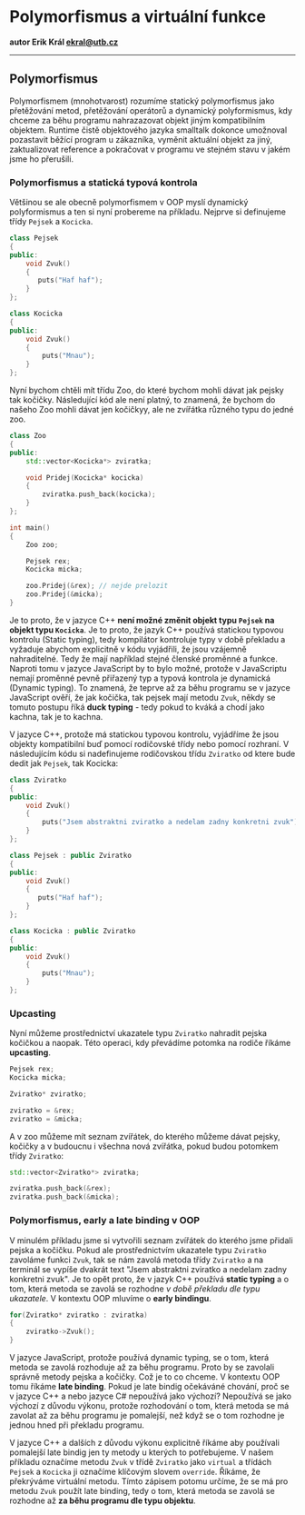 # Polymorfismus a virtuální funkce

**autor Erik Král ekral@utb.cz**

---

## Polymorfismus

Polymorfismem (mnohotvarost) rozumíme statický polymorfismus jako přetěžování metod, přetěžování operátorů a dynamický polyformismus, kdy chceme za běhu programu nahrazazovat objekt jiným kompatibilním objektem. Runtime čistě objektového jazyka smalltalk dokonce umožnoval pozastavit běžící program u zákazníka, vyměnit aktuální objekt za jiný, zaktualizovat reference a pokračovat v programu ve stejném stavu v jakém jsme ho přerušili.

### Polymorfismus a statická typová kontrola

Většinou se ale obecně polymorfismem v OOP myslí dynamický polyformismus a ten si nyní probereme na příkladu. Nejprve si definujeme třídy `Pejsek` a `Kocicka`.

```c++
class Pejsek
{
public:
    void Zvuk()
    {
       puts("Haf haf");
    }
};

class Kocicka
{
public:
    void Zvuk()
    {
        puts("Mnau");
    }
};
```

Nyní bychom chtěli mít třídu Zoo, do které bychom mohli dávat jak pejsky tak kočičky. Následující kód ale není platný, to znamená, že bychom do našeho Zoo mohli dávat jen kočičkyy, ale ne zvířátka různého typu do jedné zoo.

```c++
class Zoo
{
public:
    std::vector<Kocicka*> zviratka;

    void Pridej(Kocicka* kocicka)
    {
        zviratka.push_back(kocicka);
    }
};

int main()
{
    Zoo zoo;

    Pejsek rex;
    Kocicka micka;

    zoo.Pridej(&rex); // nejde prelozit
    zoo.Pridej(&micka);
}
```

Je to proto, že v jazyce C++ **není možné změnit objekt typu `Pejsek` na objekt typu `Kocicka`**. Je to proto, že jazyk C++ používá statickou typovou kontrolu (Static typing), tedy kompilátor kontroluje typy v době překladu a vyžaduje abychom explicitně v kódu vyjádřili, že jsou vzájemně nahraditelné. Tedy že mají například stejné členské proměnné a funkce. Naproti tomu v jazyce JavaScript by to bylo možné, protože v JavaScriptu nemají proměnné pevně přiřazený typ a typová kontrola je dynamická (Dynamic typing). To znamená, že teprve až za běhu programu se v jazyce JavaScript ověří, že jak kočička, tak pejsek mají metodu `Zvuk`, někdy se tomuto postupu říká **duck typing** - tedy pokud to kváká a chodí jako kachna, tak je to kachna.

V jazyce C++, protože má statickou typovou kontrolu, vyjádříme že jsou objekty kompatibilní buď pomocí rodičovské třídy nebo pomocí rozhraní. V následujícím kódu si nadefinujeme rodičovskou třídu `Zviratko` od ktere bude dedit jak `Pejsek`, tak Kocicka:

```c++
class Zviratko
{
public:
    void Zvuk()
    {
        puts("Jsem abstraktni zviratko a nedelam zadny konkretni zvuk");
    }
};

class Pejsek : public Zviratko
{
public:
    void Zvuk()
    {
       puts("Haf haf");
    }
};

class Kocicka : public Zviratko
{
public:
    void Zvuk()
    {
        puts("Mnau");
    }
};
```

### Upcasting

Nyní můžeme prostřednictví ukazatele typu `Zviratko` nahradit pejska kočičkou a naopak. Této operaci, kdy převádíme potomka na rodiče říkáme **upcasting**.

```c++
Pejsek rex;
Kocicka micka;

Zviratko* zviratko;

zviratko = &rex;
zviratko = &micka;
```

A v zoo můžeme mít seznam zvířátek, do kterého můžeme dávat pejsky, kočičky a v budoucnu i všechna nová zvířátka, pokud budou potomkem třídy `Zviratko`:

```c++
std::vector<Zviratko*> zviratka;

zviratka.push_back(&rex);
zviratka.push_back(&micka);
```

### Polymorfismus, early a late binding v OOP

V minulém příkladu jsme si vytvořili seznam zvířátek do kterého jsme přidali pejska a kočičku. Pokud ale prostřednictvím ukazatele typu `Zviratko` zavoláme funkci `Zvuk`, tak se nám zavolá metoda třídy `Zviratko` a na terminál se vypíše dvakrát text "Jsem abstraktni zviratko a nedelam zadny konkretni zvuk". Je to opět proto, že v jazyk C++ používá **static typing** a o tom, která metoda se zavolá se rozhodne *v době překladu dle typu ukazatele*. V kontextu OOP mluvíme o **early bindingu**.

```c++
for(Zviratko* zviratko : zviratka)
{
    zviratko->Zvuk();
}
```

V jazyce JavaScript, protože používá dynamic typing, se o tom, která metoda se zavolá rozhoduje až za běhu programu. Proto by se zavolali správně metody pejska a kočičky. Což je to co chceme. V kontextu OOP tomu říkáme **late binding**. Pokud je late bindig očekáváné chování, proč se v jazyce C++ a nebo jazyce C# nepoužívá jako výchozí? Nepoužívá se jako výchozí z důvodu výkonu, protože rozhodování o tom, která metoda se má zavolat až za běhu programu je pomalejší, než když se o tom rozhodne je jednou hned při překladu programu.

V jazyce C++ a dalších z důvodu výkonu explicitně říkáme aby používali pomalejší late bindig jen ty metody u kterých to potřebujeme. V našem příkladu označíme metodu `Zvuk` v třídě `Zviratko` jako `virtual` a třídách `Pejsek` a `Kocicka` ji označíme klíčovým slovem `override`. Říkáme, že překrýváme virtuální metodu. Tímto zápisem potomu určíme, že se má pro metodu `Zvuk` použít late binding, tedy o tom, která metoda se zavolá se rozhodne až **za běhu programu dle typu objektu**.